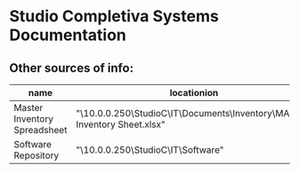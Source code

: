 

# Studio Completiva Systems Documentation


## Other sources of info: 

|  name | locationion  | 
| --- | --- | 
| Master Inventory Spreadsheet |  "\\10.0.0.250\StudioC\IT\Documents\Inventory\MASTER Inventory Sheet.xlsx" |
| Software Repository | "\\10.0.0.250\StudioC\IT\Software" |




